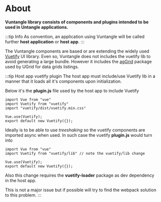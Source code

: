 # About

**Vuntangle library consists of components and plugins intended to be used in Untangle applications.**

:::tip Info
As convention, an application using Vuntangle will be called further **host application** or **host app**.
:::

The Vuntangle components are based or are extending the widely used [Vuetify](https://vuetifyjs.com) UI library.
Even so, Vuntangle does not includes the vuetify lib to avoid generating a large bundle.
However it includes the [agGrid](https://www.ag-grid.com/) package used by UGrid for data grids listings.

:::tip Host app vuetify plugin
The host app must include/use Vuetify lib in a manner that it loads all it's components upon initialization.

Below it's the **plugin.js** file used by the host app to include Vuetify

```js{2,3}
import Vue from "vue"
import Vuetify from "vuetify"
import "vuetify/dist/vuetify.min.css"

Vue.use(Vuetify);
export default new Vuetify({});
```

Ideally is to be able to use *treeshaking* so the vuetify components are imported async when used.
In such case the vuetify **plugin.js** would turn into

```js{2}
import Vue from "vue"
import Vuetify from "vuetify/lib" // note the vuetify/lib change

Vue.use(Vuetify);
export default new Vuetify({});
```

Also this change requires the **vuetify-loader** package as dev dependency in the host app.

This is not a major issue but if possible will try to find the webpack solution to this problem.
:::
